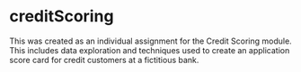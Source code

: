 # creditScoring
This was created as an individual assignment for the Credit Scoring module.
This includes data exploration and techniques used to create an application score card for credit customers at a fictitious bank.
